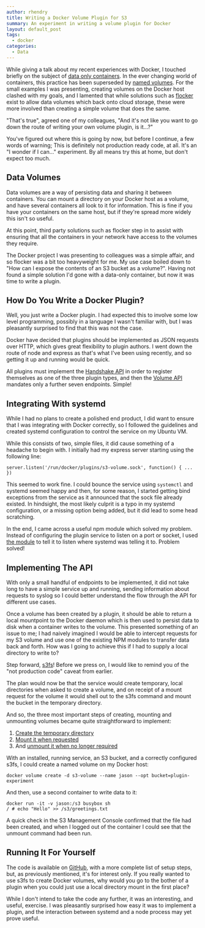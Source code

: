 ```yaml
---
author: rhendry
title: Writing a Docker Volume Plugin for S3
summary: An experiment in writing a volume plugin for Docker
layout: default_post
tags:
  - docker
categories:
  - Data
---
```


While giving a talk about my recent experiences with Docker, I touched briefly on the subject of [data only containers][1]. In the ever changing world of containers, this practice has been superseded by [named volumes][2]. For the small examples I was presenting, creating volumes on the Docker host clashed with my goals, and I lamented that while solutions such as [flocker][3] exist to allow data volumes which back onto cloud storage, these were more involved than creating a simple volume that does the same.

"That's true", agreed one of my colleagues, "And it's not like you want to go down the route of writing your own volume plugin, is it...?"

You've figured out where this is going by now, but before I continue, a few words of warning; This is definitely not production ready code, at all. It's an "I wonder if I can..." experiment. By all means try this at home, but don't expect too much.

## Data Volumes

Data volumes are a way of persisting data and sharing it between containers. You can mount a directory on your Docker host as a volume, and have several containers all look to it for information. This is fine if you have your containers on the same host, but if they're spread more widely this isn't so useful.

At this point, third party solutions such as flocker step in to assist with ensuring that all the containers in your network have access to the volumes they require.

The Docker project I was presenting to colleagues was a simple affair, and so flocker was a bit too heavyweight for me. My use case boiled down to "How can I expose the contents of an S3 bucket as a volume?". Having not found a simple solution I'd gone with a data-only container, but now it was time to write a plugin.

## How Do You Write a Docker Plugin?

Well, you just write a Docker plugin. I had expected this to involve some low level programming, possibly in a language I wasn't familiar with, but I was pleasantly surprised to find that this was not the case.

Docker have decided that plugins should be implemented as JSON requests over HTTP, which gives great flexibility to plugin authors. I went down the route of node and express as that's what I've been using recently, and so getting it up and running would be quick.

All plugins must implement the [Handshake API][4] in order to register themselves as one of the three plugin types, and then the [Volume API][5] mandates only a further seven endpoints. Simple!

## Integrating With systemd

While I had no plans to create a polished end product, I did want to ensure that I was integrating with Docker correctly, so I followed the guidelines and created systemd configuration to control the service on my Ubuntu VM.

While this consists of two, simple files, it did cause something of a headache to begin with. I initially had my express server starting using the following line:

````
server.listen('/run/docker/plugins/s3-volume.sock', function() { ... })
````

This seemed to work fine. I could bounce the service using `systemctl` and systemd seemed happy and then, for some reason, I started getting bind exceptions from the service as it announced that the sock file already existed. In hindsight, the most likely culprit is a typo in my systemd configuration, or a missing option being added, but it did lead to some head scratching.

In the end, I came across a useful npm module which solved my problem. Instead of configuring the plugin service to listen on a port or socket, I used [the module][6] to tell it to listen where systemd was telling it to. Problem solved!

## Implementing The API

With only a small handful of endpoints to be implemented, it did not take long to have a simple service up and running, sending information about requests to syslog so I could better understand the flow through the API for different use cases.

Once a volume has been created by a plugin, it should be able to return a local mountpoint to the Docker daemon which is then used to persist data to disk when a container writes to the volume. This presented something of an issue to me; I had naively imagined I would be able to intercept requests for my S3 volume and use one of the existing NPM modules to transfer data back and forth. How was I going to achieve this if I had to supply a local directory to write to?

Step forward, [s3fs][7]! Before we press on, I would like to remind you of the "not production code" caveat from earlier.

The plan would now be that the service would create temporary, local directories when asked to create a volume, and on receipt of a mount request for the volume it would shell out to the s3fs command and mount the bucket in the temporary directory.

And so, the three most important steps of creating, mounting and unmounting volumes became quite straightforward to implement:

  1. [Create the temporary directory](https://github.com/chooban/s3-docker-volume-plugin/blob/master/app/routes.js#L20)
  1. [Mount it when requested](https://github.com/chooban/s3-docker-volume-plugin/blob/master/app/routes.js#L115)
  1. And [unmount it when no longer required](https://github.com/chooban/s3-docker-volume-plugin/blob/master/app/routes.js#L132)

With an installed, running service, an S3 bucket, and a correctly configured s3fs, I could create a named volume on my Docker host:

````
docker volume create -d s3-volume --name jason --opt bucket=plugin-experiment
````

And then, use a second container to write data to it:

````
docker run -it -v jason:/s3 busybox sh
/ # echo "Hello" >> /s3/greetings.txt
````

A quick check in the S3 Management Console confirmed that the file had been created, and when I logged out of the container I could see that the unmount command had been run.

## Running It For Yourself

The code is available on [GitHub](https://github.com/chooban/s3-docker-volume-plugin), with a more complete list of setup steps, but, as previously mentioned, it's for interest only. If you really wanted to use s3fs to create Docker volumes, why would you go to the bother of a plugin when you could just use a local directory mount in the first place?

While I don't intend to take the code any further, it was an interesting, and useful, exercise. I was pleasantly surprised how easy it was to implement a plugin, and the interaction between systemd and a node process may yet prove useful.

[1]: https://medium.com/@ramangupta/why-docker-data-containers-are-good-589b3c6c749e#.vzx5a7th6
[2]: https://docs.docker.com/engine/userguide/containers/dockervolumes/
[3]: https://clusterhq.com/flocker/introduction/
[4]: https://docs.docker.com/engine/extend/plugin_api/#handshake-api
[5]: https://docs.docker.com/engine/extend/plugins_volume/
[6]: https://www.npmjs.com/package/systemd
[7]: https://github.com/s3fs-fuse/s3fs-fuse
